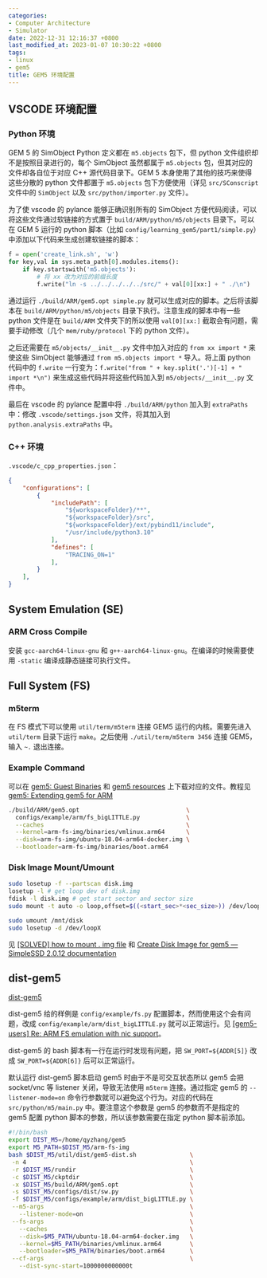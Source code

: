 ```yaml
---
categories:
- Computer Architecture
- Simulator
date: 2022-12-31 12:16:37 +0800
last_modified_at: 2023-01-07 10:30:22 +0800
tags:
- linux
- gem5
title: GEM5 环境配置
---
```


## VSCODE 环境配置

### Python 环境

GEM 5 的 SimObject Python 定义都在 `m5.objects` 包下，但 python 文件组织却不是按照目录进行的，每个 SimObject 虽然都属于 `m5.objects` 包，但其对应的文件却各自位于对应 C++ 源代码目录下。GEM 5 本身使用了其他的技巧来使得这些分散的 python 文件都置于 `m5.objects` 包下方便使用（详见 `src/SConscript` 文件中的 `SimObject` 以及 `src/python/importer.py` 文件）。

为了使 vscode 的 pylance 能够正确识别所有的 SimObject 方便代码阅读，可以将这些文件通过软链接的方式置于 `build/ARM/python/m5/objects` 目录下。可以在 GEM 5 运行的 python 脚本（比如 `config/learning_gem5/part1/simple.py`）中添加以下代码来生成创建软链接的脚本：

```python
f = open('create_link.sh', 'w')
for key,val in sys.meta_path[0].modules.items():
    if key.startswith('m5.objects'):
        # 将 xx 改为对应的前缀长度
        f.write("ln -s ../../../../../src/" + val[0][xx:] + " ./\n")
```

通过运行 `./build/ARM/gem5.opt simple.py` 就可以生成对应的脚本。之后将该脚本在 `build/ARM/python/m5/objects` 目录下执行。注意生成的脚本中有一些 python 文件是在 `build/ARM` 文件夹下的所以使用 `val[0][xx:]` 截取会有问题，需要手动修改（几个 `mem/ruby/protocol` 下的 python 文件）。

之后还需要在 `m5/objects/__init__.py` 文件中加入对应的 `from xx import *` 来使这些 SimObject 能够通过 `from m5.objects import *` 导入。将上面 python 代码中的 `f.write` 一行变为：`f.write("from " + key.split('.')[-1] + " import *\n")` 来生成这些代码并将这些代码加入到 `m5/objects/__init__.py` 文件中。

最后在 vscode 的 pylance 配置中将 `./build/ARM/python` 加入到 `extraPaths` 中：修改 `.vscode/settings.json` 文件，将其加入到 `python.analysis.extraPaths` 中。

### C++ 环境

`.vscode/c_cpp_properties.json`：

```json
{
    "configurations": [
        {
            "includePath": [
                "${workspaceFolder}/**",
                "${workspaceFolder}/src",
                "${workspaceFolder}/ext/pybind11/include",
                "/usr/include/python3.10"
            ],
            "defines": [
                "TRACING_ON=1"
            ],
        }
    ],
}
```

## System Emulation (SE)

### ARM Cross Compile

安装 `gcc-aarch64-linux-gnu` 和 `g++-aarch64-linux-gnu`。在编译的时候需要使用 `-static` 编译成静态链接可执行文件。

## Full System (FS)

### m5term

在 FS 模式下可以使用 `util/term/m5term` 连接 GEM5 运行的内核。需要先进入 `util/term` 目录下运行 `make`。之后使用 `./util/term/m5term 3456` 连接 GEM5，输入 `~.` 退出连接。

### Example Command

可以在 [gem5: Guest Binaries](https://www.gem5.org/documentation/general_docs/fullsystem/guest_binaries) 和 [gem5 resources](https://resources.gem5.org/) 上下载对应的文件。教程见 [gem5: Extending gem5 for ARM](https://www.gem5.org/documentation/learning_gem5/part1/extending_configs)

```bash
./build/ARM/gem5.opt                              \
  configs/example/arm/fs_bigLITTLE.py             \
  --caches                                        \
  --kernel=arm-fs-img/binaries/vmlinux.arm64      \
  --disk=arm-fs-img/ubuntu-18.04-arm64-docker.img \
  --bootloader=arm-fs-img/binaries/boot.arm64
```

### Disk Image Mount/Umount

```bash
sudo losetup -f --partscan disk.img
losetup -l # get loop dev of disk.img
fdisk -l disk.img # get start sector and sector size
sudo mount -t auto -o loop,offset=$((<start_sec>*<sec_size>)) /dev/loopX /mnt/disk
```

```bash
sudo umount /mnt/disk
sudo losetup -d /dev/loopX
```

见 [[SOLVED] how to mount . img file]( https://www.linuxquestions.org/questions/linux-general-1/how-to-mount-img-file-882386/ ) 和 [Create Disk Image for gem5 — SimpleSSD 2.0.12 documentation](https://docs.simplessd.org/en/v2.0.12/tips/disk.html)

## dist-gem5

[dist-gem5](https://publish.illinois.edu/icsl-pdgem5/)

dist-gem5 给的样例是 `config/example/fs.py` 配置脚本，然而使用这个会有问题，改成 `config/example/arm/dist_bigLITTLE.py` 就可以正常运行。见 [[gem5-users] Re: ARM FS emulation with nic support]( https://www.mail-archive.com/gem5-users@gem5.org/msg20736.html )。

dist-gem5 的 bash 脚本有一行在运行时发现有问题，把 `SW_PORT=${ADDR[5]}` 改成 `SW_PORT=${ADDR[6]}` 后可以正常运行。

默认运行 dist-gem5 脚本启动 gem5 时由于不是可交互状态所以 gem5 会把 socket/vnc 等 listener 关闭，导致无法使用 `m5term` 连接。通过指定 gem5 的 `--listener-mode=on` 命令行参数就可以避免这个行为。对应的代码在 `src/python/m5/main.py` 中。要注意这个参数是 gem5 的参数而不是指定的 gem5 配置 python 脚本的参数，所以该参数需要在指定 python 脚本前添加。

```bash
#!/bin/bash
export DIST_M5=/home/qyzhang/gem5
export M5_PATH=$DIST_M5/arm-fs-img
bash $DIST_M5/util/dist/gem5-dist.sh               \
 -n 4                                              \
 -r $DIST_M5/rundir                                \
 -c $DIST_M5/ckptdir                               \
 -x $DIST_M5/build/ARM/gem5.opt                    \
 -s $DIST_M5/configs/dist/sw.py                    \
 -f $DIST_M5/configs/example/arm/dist_bigLITTLE.py \
 --m5-args                                         \
   --listener-mode=on                              \
 --fs-args                                         \
   --caches                                        \
   --disk=$M5_PATH/ubuntu-18.04-arm64-docker.img   \
   --kernel=$M5_PATH/binaries/vmlinux.arm64        \
   --bootloader=$M5_PATH/binaries/boot.arm64       \
 --cf-args                                         \
   --dist-sync-start=1000000000000t
```